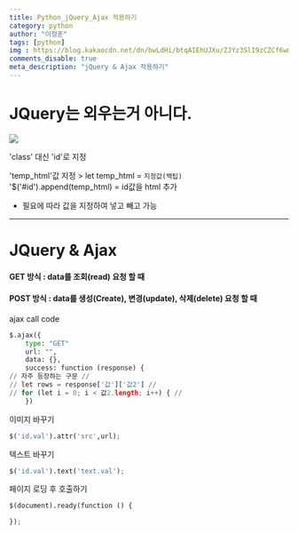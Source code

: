 ```yaml
---
title: Python_jQuery_Ajax 적용하기
category: python
author: "이정훈"
tags: [python]
img : https://blog.kakaocdn.net/dn/bwLdHi/btqAIEhUJXu/ZJYz3SlI9zCZCf6wmKYlBK/img.png
comments_disable: true
meta_description: "jQuery & Ajax 적용하기"
---
```


# JQuery는 외우는거 아니다.

![](https://i.imgur.com/kDhijQV.png)

'class' 대신 'id'로 지정

'temp_html'값 지정 > let temp_html = `지정값(백팁)`  
'$('#id').append(temp_html) = id값을 html 추가  
* 필요에 따라 값을 지정하여 넣고 빼고 가능

***

# JQuery & Ajax

#### GET 방식 : data를 조회(read) 요청 할 때

#### POST 방식 : data를 생성(Create), 변경(update), 삭제(delete) 요청 할 때

ajax call code

```python
$.ajax({
	type: "GET"
    url: "",
    data: {},
    success: function (response) {
// 자주 등장하는 구문 //
// let rows = response['값']['값2'] //
// for (let i = 0; i < 값2.length; i++) { //
	})
```

이미지 바꾸기

```python
$('id.val').attr('src',url);
```

텍스트 바꾸기

```python
$('id.val').text('text.val');
```

페이지 로딩 후 호출하기

```python
$(document).ready(function () { 

});
```